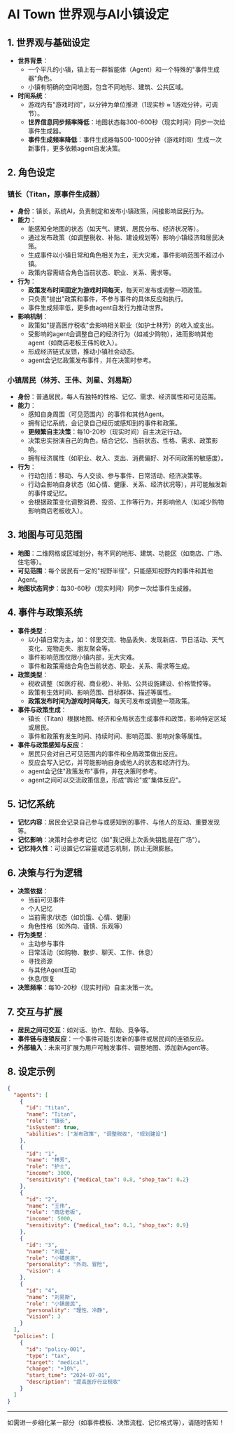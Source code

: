 # AI Town 世界观与AI小镇设定

## 1. 世界观与基础设定

- **世界背景**：
  - 一个平凡的小镇，镇上有一群智能体（Agent）和一个特殊的"事件生成器"角色。
  - 小镇有明确的空间地图，包含不同地形、建筑、公共区域。
- **时间系统**：
  - 游戏内有"游戏时间"，以分钟为单位推进（1现实秒 ≈ 1游戏分钟，可调节）。
  - **世界信息同步频率降低**：地图状态每300-600秒（现实时间）同步一次给事件生成器。
  - **事件生成频率降低**：事件生成器每500-1000分钟（游戏时间）生成一次新事件，更多依赖agent自发决策。

## 2. 角色设定

### 镇长（Titan，原事件生成器）
- **身份**：镇长，系统AI，负责制定和发布小镇政策，间接影响居民行为。
- **能力**：
  - 能感知全地图的状态（如天气、建筑、居民分布、经济状况等）。
  - 通过发布政策（如调整税收、补贴、建设规划等）影响小镇经济和居民决策。
  - 生成事件以小镇日常和角色相关为主，无大灾难，事件影响范围不超过小镇。
  - 政策内容需结合角色当前状态、职业、关系、需求等。
- **行为**：
  - **政策发布时间固定为游戏时间每天**，每天可发布或调整一项政策。
  - 只负责"抛出"政策和事件，不参与事件的具体反应和执行。
  - 事件生成频率低，更多由agent自发行为推动世界。
- **影响机制**：
  - 政策如"提高医疗税收"会影响相关职业（如护士林芳）的收入或支出。
  - 受影响的agent会调整自己的经济行为（如减少购物），进而影响其他agent（如商店老板王伟的收入）。
  - 形成经济链式反馈，推动小镇社会动态。
  - agent会记忆政策发布事件，并在决策时参考。

### 小镇居民（林芳、王伟、刘星、刘易斯）
- **身份**：普通居民，每人有独特的性格、记忆、需求、经济属性和可见范围。
- **能力**：
  - 感知自身周围（可见范围内）的事件和其他Agent。
  - 拥有记忆系统，会记录自己经历或感知到的事件和政策。
  - **更频繁自主决策**：每10-20秒（现实时间）自主决定行动。
  - 决策忠实扮演自己的角色，结合记忆、当前状态、性格、需求、政策影响。
  - 拥有经济属性（如职业、收入、支出、消费偏好、对不同政策的敏感度）。
- **行为**：
  - 行动包括：移动、与人交谈、参与事件、日常活动、经济决策等。
  - 行动会影响自身状态（如心情、健康、关系、经济状况等），并可能触发新的事件或记忆。
  - 会根据政策变化调整消费、投资、工作等行为，并影响他人（如减少购物影响商店老板收入）。

## 3. 地图与可见范围
- **地图**：二维网格或区域划分，有不同的地形、建筑、功能区（如商店、广场、住宅等）。
- **可见范围**：每个居民有一定的"视野半径"，只能感知视野内的事件和其他Agent。
- **地图状态同步**：每30-60秒（现实时间）同步一次给事件生成器。

## 4. 事件与政策系统
- **事件类型**：
  - 以小镇日常为主，如：邻里交流、物品丢失、发现新店、节日活动、天气变化、宠物走失、朋友聚会等。
  - 事件影响范围仅限小镇内部，无大灾难。
  - 事件和政策需结合角色当前状态、职业、关系、需求等生成。
- **政策类型**：
  - 税收调整（如医疗税、商业税）、补贴、公共设施建设、价格管控等。
  - 政策有生效时间、影响范围、目标群体、描述等属性。
  - **政策发布时间为游戏时间每天**，每天可发布或调整一项政策。
- **事件与政策生成**：
  - 镇长（Titan）根据地图、经济和全局状态生成事件和政策，影响特定区域或居民。
  - 事件和政策有发生时间、持续时间、影响范围、影响对象等属性。
- **事件与政策感知与反应**：
  - 居民只会对自己可见范围内的事件和全局政策做出反应。
  - 反应会写入记忆，并可能影响自身或他人的状态和经济行为。
  - agent会记住"政策发布"事件，并在决策时参考。
  - agent之间可以交流政策信息，形成"舆论"或"集体反应"。

## 5. 记忆系统
- **记忆内容**：居民会记录自己参与或感知到的事件、与他人的互动、重要发现等。
- **记忆影响**：决策时会参考记忆（如"我记得上次丢失钥匙是在广场"）。
- **记忆持久性**：可设置记忆容量或遗忘机制，防止无限膨胀。

## 6. 决策与行为逻辑
- **决策依据**：
  - 当前可见事件
  - 个人记忆
  - 当前需求/状态（如饥饿、心情、健康）
  - 角色性格（如外向、谨慎、乐观等）
- **行为类型**：
  - 主动参与事件
  - 日常活动（如购物、散步、聊天、工作、休息）
  - 寻找资源
  - 与其他Agent互动
  - 休息/恢复
- **决策频率**：每10-20秒（现实时间）自主决策一次。

## 7. 交互与扩展
- **居民之间可交互**：如对话、协作、帮助、竞争等。
- **事件链与连锁反应**：一个事件可能引发新的事件或居民间的连锁反应。
- **外部输入**：未来可扩展为用户可触发事件、调整地图、添加新Agent等。

## 8. 设定示例

```json
{
  "agents": [
    {
      "id": "titan",
      "name": "Titan",
      "role": "镇长",
      "isSystem": true,
      "abilities": ["发布政策", "调整税收", "规划建设"]
    },
    {
      "id": "1",
      "name": "林芳",
      "role": "护士",
      "income": 3000,
      "sensitivity": {"medical_tax": 0.8, "shop_tax": 0.2}
    },
    {
      "id": "2",
      "name": "王伟",
      "role": "商店老板",
      "income": 5000,
      "sensitivity": {"medical_tax": 0.1, "shop_tax": 0.9}
    },
    {
      "id": "3",
      "name": "刘星",
      "role": "小镇居民",
      "personality": "外向、冒险",
      "vision": 4
    },
    {
      "id": "4",
      "name": "刘易斯",
      "role": "小镇居民",
      "personality": "理性、冷静",
      "vision": 3
    }
  ],
  "policies": [
    {
      "id": "policy-001",
      "type": "tax",
      "target": "medical",
      "change": "+10%",
      "start_time": "2024-07-01",
      "description": "提高医疗行业税收"
    }
  ]
}
```

---

如需进一步细化某一部分（如事件模板、决策流程、记忆格式等），请随时告知！ 